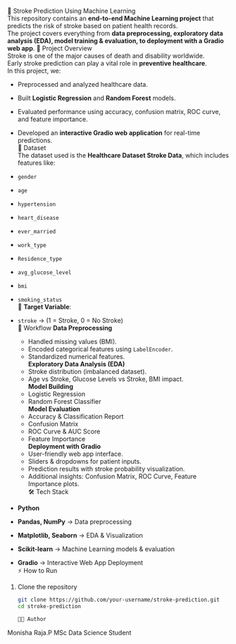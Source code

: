  🧠 Stroke Prediction Using Machine Learning  
This repository contains an **end-to-end Machine Learning project** that predicts the risk of stroke based on patient health records.  
The project covers everything from **data preprocessing, exploratory data analysis (EDA), model training & evaluation, to deployment with a Gradio web app**. 
📌 Project Overview  
Stroke is one of the major causes of death and disability worldwide.  
Early stroke prediction can play a vital role in **preventive healthcare**.  
In this project, we:  
- Preprocessed and analyzed healthcare data.  
- Built **Logistic Regression** and **Random Forest** models.  
- Evaluated performance using accuracy, confusion matrix, ROC curve, and feature importance.  
- Developed an **interactive Gradio web application** for real-time predictions.  
 📂 Dataset  
The dataset used is the **Healthcare Dataset Stroke Data**, which includes features like:  

- `gender`  
- `age`  
- `hypertension`  
- `heart_disease`  
- `ever_married`  
- `work_type`  
- `Residence_type`  
- `avg_glucose_level`  
- `bmi`  
- `smoking_status`  
🎯 **Target Variable**:  
- `stroke` → (1 = Stroke, 0 = No Stroke)  
 🚀 Workflow
**Data Preprocessing**  
   - Handled missing values (BMI).  
   - Encoded categorical features using `LabelEncoder`.  
   - Standardized numerical features.  
**Exploratory Data Analysis (EDA)**  
   - Stroke distribution (imbalanced dataset).  
   - Age vs Stroke, Glucose Levels vs Stroke, BMI impact.  
**Model Building**  
   - Logistic Regression  
   - Random Forest Classifier  
 **Model Evaluation**  
   - Accuracy & Classification Report  
   - Confusion Matrix  
   - ROC Curve & AUC Score  
   - Feature Importance  
 **Deployment with Gradio**  
   - User-friendly web app interface.  
   - Sliders & dropdowns for patient inputs.  
   - Prediction results with stroke probability visualization.  
   - Additional insights: Confusion Matrix, ROC Curve, Feature Importance plots.  
 🛠️ Tech Stack  
- **Python**  
- **Pandas, NumPy** → Data preprocessing  
- **Matplotlib, Seaborn** → EDA & Visualization  
- **Scikit-learn** → Machine Learning models & evaluation  
- **Gradio** → Interactive Web App Deployment  
 ⚡ How to Run  

1. Clone the repository  
   ```bash
   git clone https://github.com/your-username/stroke-prediction.git
   cd stroke-prediction

   👩‍💻 Author

Monisha Raja.P
MSc Data Science Student
